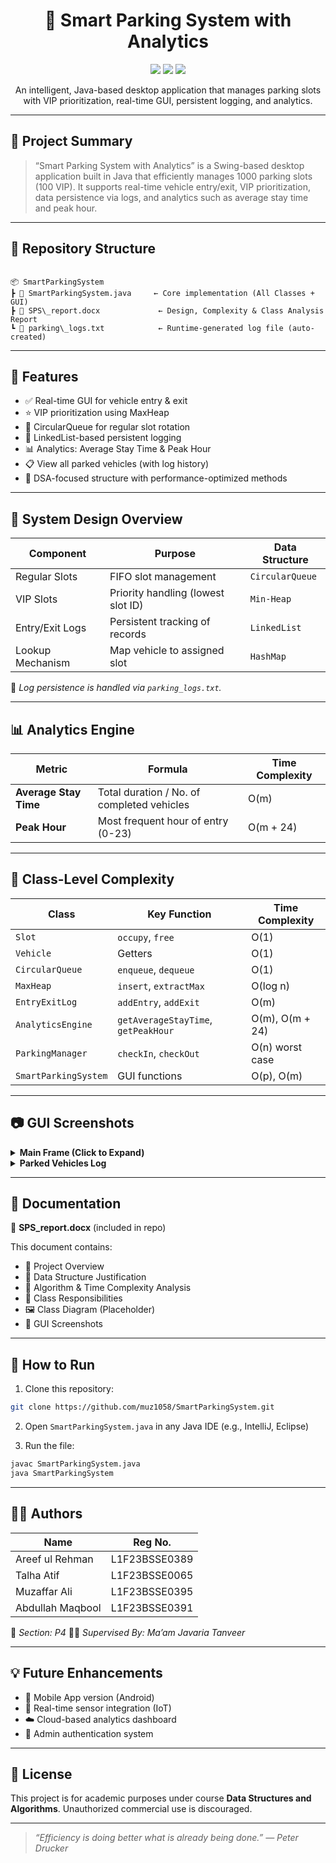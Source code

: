 
<h1 align="center">🚗 Smart Parking System with Analytics</h1>

<p align="center">
  <img src="https://img.shields.io/badge/Java-Swing-orange?style=for-the-badge&logo=java&logoColor=white" />
  <img src="https://img.shields.io/badge/Data%20Structures-Queue%2C%20Heap%2C%20LinkedList-blue?style=for-the-badge" />
  <img src="https://img.shields.io/badge/GUI-Interactive-green?style=for-the-badge" />
</p>

<p align="center">An intelligent, Java-based desktop application that manages parking slots with VIP prioritization, real-time GUI, persistent logging, and analytics.</p>

---

## 🧠 Project Summary

> “Smart Parking System with Analytics” is a Swing-based desktop application built in Java that efficiently manages 1000 parking slots (100 VIP). It supports real-time vehicle entry/exit, VIP prioritization, data persistence via logs, and analytics such as average stay time and peak hour.

---

## 📁 Repository Structure

```

📦 SmartParkingSystem
┣ 📄 SmartParkingSystem.java     ← Core implementation (All Classes + GUI)
┣ 📄 SPS\_report.docx             ← Design, Complexity & Class Analysis Report
┗ 📄 parking\_logs.txt            ← Runtime-generated log file (auto-created)

````

---

## 🔧 Features

- ✅ Real-time GUI for vehicle entry & exit
- ⭐ VIP prioritization using MaxHeap
- 🔄 CircularQueue for regular slot rotation
- 🧾 LinkedList-based persistent logging
- 📊 Analytics: Average Stay Time & Peak Hour
- 📋 View all parked vehicles (with log history)
- 🧠 DSA-focused structure with performance-optimized methods

---

## 🧩 System Design Overview

| Component         | Purpose                              | Data Structure   |
|------------------|--------------------------------------|------------------|
| Regular Slots     | FIFO slot management                 | `CircularQueue`  |
| VIP Slots         | Priority handling (lowest slot ID)   | `Min-Heap`       |
| Entry/Exit Logs   | Persistent tracking of records       | `LinkedList`     |
| Lookup Mechanism  | Map vehicle to assigned slot         | `HashMap`        |

🧠 *Log persistence is handled via `parking_logs.txt`.*

---

## 📊 Analytics Engine

| Metric              | Formula                                             | Time Complexity |
|---------------------|------------------------------------------------------|------------------|
| **Average Stay Time** | Total duration / No. of completed vehicles         | O(m)              |
| **Peak Hour**        | Most frequent hour of entry (0-23)                  | O(m + 24)         |

---

## 🧪 Class-Level Complexity

| Class               | Key Function                     | Time Complexity |
|---------------------|----------------------------------|------------------|
| `Slot`              | `occupy`, `free`                 | O(1)             |
| `Vehicle`           | Getters                          | O(1)             |
| `CircularQueue`     | `enqueue`, `dequeue`             | O(1)             |
| `MaxHeap`           | `insert`, `extractMax`           | O(log n)         |
| `EntryExitLog`      | `addEntry`, `addExit`            | O(m)             |
| `AnalyticsEngine`   | `getAverageStayTime`, `getPeakHour` | O(m), O(m + 24) |
| `ParkingManager`    | `checkIn`, `checkOut`            | O(n) worst case  |
| `SmartParkingSystem`| GUI functions                    | O(p), O(m)       |

---

## 📷 GUI Screenshots

<details>
<summary><b>Main Frame (Click to Expand)</b></summary>

![Main Frame](https://via.placeholder.com/700x300.png?text=Main+Frame+GUI+Screenshot)

</details>

<details>
<summary><b>Parked Vehicles Log</b></summary>

![Parked Vehicles](https://via.placeholder.com/700x300.png?text=Parked+Vehicles+Frame)

</details>

---

## 📜 Documentation

📄 **SPS_report.docx** (included in repo)

This document contains:

- 📌 Project Overview
- 🧠 Data Structure Justification
- 🧮 Algorithm & Time Complexity Analysis
- 🧱 Class Responsibilities
- 🖼️ Class Diagram (Placeholder)
- 🧾 GUI Screenshots

---

## 🚀 How to Run

1. Clone this repository:
```bash
git clone https://github.com/muz1058/SmartParkingSystem.git
````

2. Open `SmartParkingSystem.java` in any Java IDE (e.g., IntelliJ, Eclipse)

3. Run the file:

```bash
javac SmartParkingSystem.java
java SmartParkingSystem
```

---

## 👨‍💻 Authors

| Name             | Reg No.       |
| ---------------- | ------------- |
| Areef ul Rehman  | L1F23BSSE0389 |
| Talha Atif       | L1F23BSSE0065 |
| Muzaffar Ali     | L1F23BSSE0395 |
| Abdullah Maqbool | L1F23BSSE0391 |

📘 *Section: P4*
🧑‍🏫 *Supervised By: Ma’am Javaria Tanveer*

---

## 💡 Future Enhancements

* 📲 Mobile App version (Android)
* 📡 Real-time sensor integration (IoT)
* ☁️ Cloud-based analytics dashboard
* 🔐 Admin authentication system

---

## 📑 License

This project is for academic purposes under course **Data Structures and Algorithms**.
Unauthorized commercial use is discouraged.

---

> *“Efficiency is doing better what is already being done.” — Peter Drucker*

```

